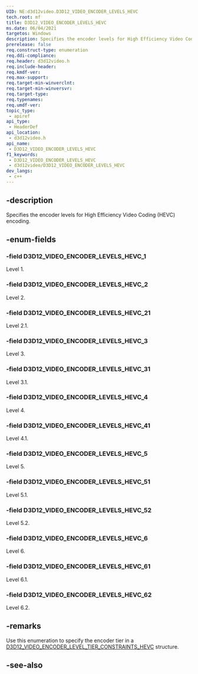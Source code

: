 ```yaml
---
UID: NE:d3d12video.D3D12_VIDEO_ENCODER_LEVELS_HEVC
tech.root: mf
title: D3D12_VIDEO_ENCODER_LEVELS_HEVC
ms.date: 06/04/2021
targetos: Windows
description: Specifies the encoder levels for High Efficiency Video Coding (HEVC) encoding.
prerelease: false
req.construct-type: enumeration
req.ddi-compliance: 
req.header: d3d12video.h
req.include-header: 
req.kmdf-ver: 
req.max-support: 
req.target-min-winverclnt: 
req.target-min-winversvr: 
req.target-type: 
req.typenames: 
req.umdf-ver: 
topic_type:
 - apiref
api_type:
 - HeaderDef
api_location:
 - d3d12video.h
api_name:
 - D3D12_VIDEO_ENCODER_LEVELS_HEVC
f1_keywords:
 - D3D12_VIDEO_ENCODER_LEVELS_HEVC
 - d3d12video/D3D12_VIDEO_ENCODER_LEVELS_HEVC
dev_langs:
 - c++
---
```


## -description

Specifies the encoder levels for High Efficiency Video Coding (HEVC) encoding.

## -enum-fields

### -field D3D12_VIDEO_ENCODER_LEVELS_HEVC_1

Level 1.

### -field D3D12_VIDEO_ENCODER_LEVELS_HEVC_2

Level 2.

### -field D3D12_VIDEO_ENCODER_LEVELS_HEVC_21

Level 2.1.

### -field D3D12_VIDEO_ENCODER_LEVELS_HEVC_3

Level 3.

### -field D3D12_VIDEO_ENCODER_LEVELS_HEVC_31

Level 3.1.

### -field D3D12_VIDEO_ENCODER_LEVELS_HEVC_4

Level 4.

### -field D3D12_VIDEO_ENCODER_LEVELS_HEVC_41

Level 4.1.

### -field D3D12_VIDEO_ENCODER_LEVELS_HEVC_5

Level 5.

### -field D3D12_VIDEO_ENCODER_LEVELS_HEVC_51

Level 5.1.

### -field D3D12_VIDEO_ENCODER_LEVELS_HEVC_52

Level 5.2.

### -field D3D12_VIDEO_ENCODER_LEVELS_HEVC_6

Level 6.

### -field D3D12_VIDEO_ENCODER_LEVELS_HEVC_61

Level 6.1.

### -field D3D12_VIDEO_ENCODER_LEVELS_HEVC_62

Level 6.2.

## -remarks

Use this enumeration to specify the encoder tier in a [D3D12_VIDEO_ENCODER_LEVEL_TIER_CONSTRAINTS_HEVC](ns-d3d12video-d3d12_video_encoder_level_tier_constraints_hevc.md) structure.

## -see-also

